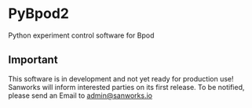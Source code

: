 # PyBpod2
Python experiment control software for Bpod

## Important
This software is in development and not yet ready for production use!
Sanworks will inform interested parties on its first release.
To be notified, please send an Email to admin@sanworks.io
